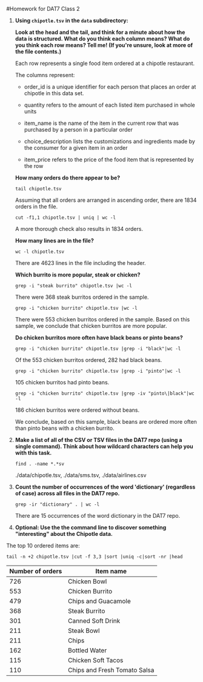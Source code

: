#Homework for DAT7 Class 2

1. **Using `chipotle.tsv` in the `data` subdirectory:**

    **Look at the head and the tail, and think for a minute about how the data is structured. What do you think each column means? What do you think each row means? Tell me! (If you're unsure, look at more of the file contents.)**
    
    Each row represents a single food item ordered at a chipotle restaurant.
    
    The columns represent:
    * order_id is a unique identifier for each person that places an order at chipotle in this data set.
    
    * quantity refers to the amount of each listed item purchased in whole units
    
    * item_name is the name of the item in the current row that was purchased by a person in a particular order
    
    * choice_description lists the customizations and ingredients made by the consumer for a given item in an order
    
    * item_price refers to the price of the food item that is represented by the row
    
    **How many orders do there appear to be?**
    ```
    tail chipotle.tsv
    ```
    Assuming that all orders are arranged in ascending order, there are 1834 orders in the file.
    
    ```
    cut -f1,1 chipotle.tsv | uniq | wc -l
    ```
    A more thorough check also results in 1834 orders.
    
    **How many lines are in the file?**
    ```
    wc -l chipotle.tsv 
    ```
    There are 4623 lines in the file including the header.
    
    **Which burrito is more popular, steak or chicken?**
    ```
    grep -i "steak burrito" chipotle.tsv |wc -l
    ```
    There were 368 steak burritos ordered in the sample.
    ```
    grep -i "chicken burrito" chipotle.tsv |wc -l
    ```
    There were 553 chicken burritos ordered in the sample.
    Based on this sample, we conclude that chicken burritos are more popular.
    
    **Do chicken burritos more often have black beans or pinto beans?**
    ```
    grep -i "chicken burrito" chipotle.tsv |grep -i "black"|wc -l
    ```
    Of the 553 chicken burritos ordered, 282 had black beans.
    ```
    grep -i "chicken burrito" chipotle.tsv |grep -i "pinto"|wc -l
    ```
    105 chicken burritos had pinto beans.
    ```
    grep -i "chicken burrito" chipotle.tsv |grep -iv "pinto\|black"|wc -l
    ```
    186 chicken burritos were ordered without beans.
    
    We conclude, based on this sample, black beans are ordered more often than pinto beans with a chicken burrito.
    
2. **Make a list of all of the CSV or TSV files in the DAT7 repo (using a single command). Think about how wildcard characters can help you with this task.**
   ```
   find . -name *.*sv
   ```
   ./data/chipotle.tsv, ./data/sms.tsv, ./data/airlines.csv
   
3. **Count the number of occurrences of the word 'dictionary' (regardless of case) across all files in the DAT7 repo.**
   ```
   grep -ir "dictionary" . | wc -l
   ```
   There are 15 occurrences of the word dictionary in the DAT7 repo.
   
4. **Optional: Use the the command line to discover something "interesting" about the Chipotle data.**

The top 10 ordered items are:
```
tail -n +2 chipotle.tsv |cut -f 3,3 |sort |uniq -c|sort -nr |head
```
Number of orders | Item name
--- | ---
726 | Chicken Bowl
    553 | Chicken Burrito
    479 | Chips and Guacamole
    368 | Steak Burrito
    301 | Canned Soft Drink
    211 | Steak Bowl
    211 | Chips
    162 | Bottled Water
    115 | Chicken Soft Tacos
    110 | Chips and Fresh Tomato Salsa
